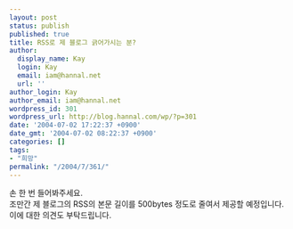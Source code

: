 ```yaml
---
layout: post
status: publish
published: true
title: RSS로 제 블로그 긁어가시는 분?
author:
  display_name: Kay
  login: Kay
  email: iam@hannal.net
  url: ''
author_login: Kay
author_email: iam@hannal.net
wordpress_id: 301
wordpress_url: http://blog.hannal.com/wp/?p=301
date: '2004-07-02 17:22:37 +0900'
date_gmt: '2004-07-02 08:22:37 +0900'
categories: []
tags:
- "희망"
permalink: "/2004/7/361/"
---
```

<p>손 한 번 들어봐주세요.<br />
조만간 제 블로그의 RSS의 본문 길이를 500bytes 정도로 줄여서 제공할 예정입니다. 이에 대한 의견도 부탁드립니다.</p>
